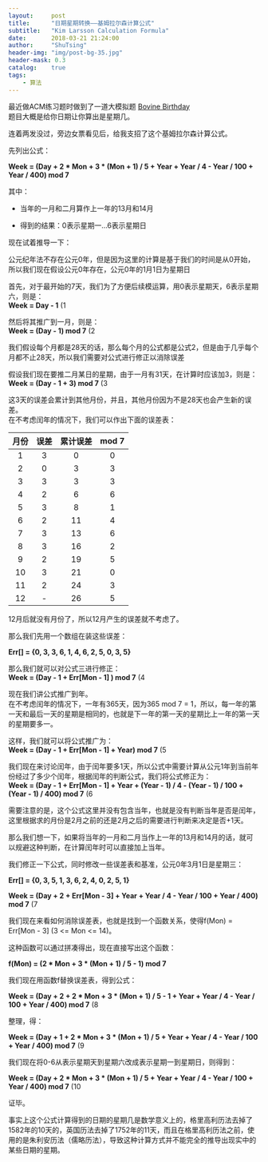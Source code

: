 ```yaml
---
layout:     post
title:      "日期星期转换——基姆拉尔森计算公式"
subtitle:   "Kim Larsson Calculation Formula"
date:       2018-03-21 21:24:00
author:     "ShuTsing"
header-img: "img/post-bg-35.jpg"
header-mask: 0.3
catalog:    true
tags:
    - 算法
---
```


最近做ACM练习题时做到了一道大模拟题 [Bovine Birthday](https://vjudge.net/contest/216992#problem/H)    
题目大概是给你日期让你算出是星期几。

连着两发没过，旁边女票看见后，给我支招了这个基姆拉尔森计算公式。

先列出公式：

**Week = (Day + 2 * Mon + 3 * (Mon + 1) / 5 + Year + Year / 4 - Year / 100 + Year / 400) mod 7**

其中：    
- 当年的一月和二月算作上一年的13月和14月

- 得到的结果：0表示星期一...6表示星期日

现在试着推导一下：

公元纪年法不存在公元0年，但是因为这里的计算是基于我们的时间是从0开始，所以我们现在假设公元0年存在，公元0年的1月1日为星期日

首先，对于最开始的7天，我们为了方便后续模运算，用0表示星期天，6表示星期六，则是：        
**Week = Day - 1**  (1

然后将其推广到一月，则是：    
**Week = (Day - 1) mod 7**  (2

我们假设每个月都是28天的话，那么每个月的公式都是公式2，但是由于几乎每个月都不止28天，所以我们需要对公式进行修正以消除误差

假设我们现在要推二月某日的星期，由于一月有31天，在计算时应该加3，则是：
**Week = (Day - 1 + 3) mod 7**  (3

这3天的误差会累计到其他月份，并且，其他月份因为不是28天也会产生新的误差。    
在不考虑闰年的情况下，我们可以作出下面的误差表：  

月份 | 误差 | 累计误差 | mod 7
 :-: | :-: | :-: | :-:
 1 | 3 | 0 | 0
 2 | 0 | 3 | 3
 3 | 3 | 3 | 3
 4 | 2 | 6 | 6
 5 | 3 | 8 | 1
 6 | 2 | 11| 4
 7 | 3 | 13| 6
 8 | 3 | 16| 2
 9 | 2 | 19| 5
 10| 3 | 21| 0
 11| 2 | 24| 3
 12| - | 26| 5

12月后就没有月份了，所以12月产生的误差就不考虑了。

那么我们先用一个数组在装这些误差：    

**Err[] = {0, 3, 3, 6, 1, 4, 6, 2, 5, 0, 3, 5}**

那么我们就可以对公式三进行修正：      
**Week = (Day - 1 + Err[Mon - 1] ) mod 7** (4

现在我们讲公式推广到年。     
在不考虑闰年的情况下，一年有365天，因为365 mod 7 = 1，所以，每一年的第一天和最后一天的星期是相同的，也就是下一年的第一天的星期比上一年的第一天的星期要多一。

这样，我们就可以将公式推广为：    
**Week = (Day - 1 + Err[Mon - 1] + Year) mod 7** (5

我们现在来讨论闰年，由于闰年要多1天，所以公式中需要计算从公元1年到当前年份经过了多少个闰年，根据闰年的判断公式，我们将公式修正为：    
**Week = (Day - 1 + Err[Mon - 1] + Year + (Year - 1) / 4 - (Year - 1) / 100 + (Year - 1) / 400) mod 7** (6

需要注意的是，这个公式这里并没有包含当年，也就是没有判断当年是否是闰年，这里根据求的月份是2月之前的还是2月之后的需要进行判断来决定是否+1天。

那么我们想一下，如果将当年的一月和二月当作上一年的13月和14月的话，就可以规避这种判断，在计算闰年时可以直接加上当年。

我们修正一下公式，同时修改一些误差表和基准，公元0年3月1日是星期三：

**Err[] = {0, 3, 5, 1, 3, 6, 2, 4, 0, 2, 5, 1}**

**Week = (Day + 2 + Err[Mon - 3] + Year + Year / 4 - Year / 100 + Year / 400) mod 7** (7

我们现在来看如何消除误差表，也就是找到一个函数关系，使得f(Mon) = Err[Mon - 3] (3 <= Mon <= 14)。

这种函数可以通过拼凑得出，现在直接写出这个函数：

**f(Mon) = (2 * Mon + 3 * (Mon + 1) / 5 - 1) mod 7**

我们现在用函数f替换误差表，得到公式：

**Week = (Day + 2 + 2 * Mon + 3 * (Mon + 1) / 5 - 1 + Year + Year / 4 - Year / 100 + Year / 400) mod 7** (8

整理，得：

**Week = (Day + 1 + 2 * Mon + 3 * (Mon + 1) / 5 + Year + Year / 4 - Year / 100 + Year / 400) mod 7** (9

我们现在将0-6从表示星期天到星期六改成表示星期一到星期日，则得到：

**Week = (Day + 2 * Mon + 3 * (Mon + 1) / 5 + Year + Year / 4 - Year / 100 + Year / 400) mod 7** (10

证毕。

事实上这个公式计算得到的日期的星期几是数学意义上的，格里高利历法去掉了1582年的10天的，英国历法去掉了1752年的11天，而且在格里高利历法之前，使用的是朱利安历法（儒略历法），导致这种计算方式并不能完全的推导出现实中的某些日期的星期。
